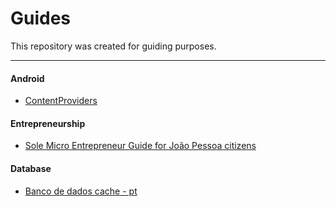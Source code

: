 # Guides

This repository was created for guiding purposes.

<hr>

#### Android

- [ContentProviders](./Android/content_providers.md)

#### Entrepreneurship

- [Sole Micro Entrepreneur Guide for João Pessoa citizens](./Entrepreneurship/mei-pmjp.md)

#### Database
- [Banco de dados cache - pt](./Databases/Cache-databases.md)
